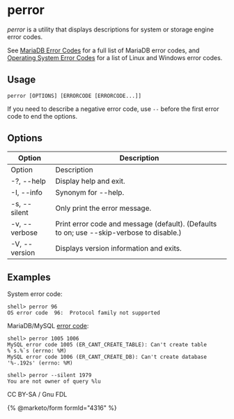 # perror

_perror_ is a utility that displays descriptions for system or storage engine error codes.

See [MariaDB Error Codes](broken-reference) for a full list of MariaDB error codes, and [Operating System Error Codes](broken-reference) for a list of Linux and Windows error codes.

## Usage

```
perror [OPTIONS] [ERRORCODE [ERRORCODE...]]
```

If you need to describe a negative error code, use `--` before the first error code to end the options.

## Options

| Option        | Description                                                                              |
| ------------- | ---------------------------------------------------------------------------------------- |
| Option        | Description                                                                              |
| -?, --help    | Display help and exit.                                                                   |
| -I, --info    | Synonym for --help.                                                                      |
| -s, --silent  | Only print the error message.                                                            |
| -v, --verbose | Print error code and message (default). (Defaults to on; use --skip-verbose to disable.) |
| -V, --version | Displays version information and exits.                                                  |

## Examples

System error code:

```
shell> perror 96
OS error code  96:  Protocol family not supported
```

MariaDB/MySQL [error code](broken-reference):

```
shell> perror 1005 1006
MySQL error code 1005 (ER_CANT_CREATE_TABLE): Can't create table %`s.%`s (errno: %M)
MySQL error code 1006 (ER_CANT_CREATE_DB): Can't create database '%-.192s' (errno: %M)
```

```
shell> perror --silent 1979
You are not owner of query %lu
```

CC BY-SA / Gnu FDL

{% @marketo/form formId="4316" %}
